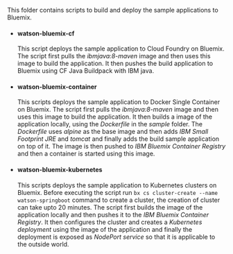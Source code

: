 This folder contains scripts to build and deploy the sample applications to Bluemix.


* #### watson-bluemix-cf  
   This script deploys the sample application to Cloud Foundry on Bluemix. The script first pulls the *ibmjava:8-maven* image and
   then uses this image to build the application. It then pushes the build application to Bluemix using CF Java Buildpack with IBM java.
 
 * #### watson-bluemix-container
   This scripts deploys the sample application to Docker Single Container on Bluemix. The script first pulls the *ibmjava:8-maven* 
   image and then uses this image to build the application. It then builds a image of the application locally, using the *Dockerfile* in the *sample*
   folder. The *Dockerfile* uses *alpine* as the base image and then adds *IBM Small Footprint JRE* and *tomcat* and finally adds the build sample
   application on top of it. The image is then pushed to *IBM Bluemix Container Registry* and then a container is started using this image.

 * #### watson-bluemix-kubernetes
   This scripts deploys the sample application to Kubernetes clusters on Bluemix. Before executing the script run `bx cs cluster-create --name watson-springboot` command to create a cluster, the creation of cluster can take upto 20 minutes. The script first builds the image of the application locally and then pushes it to the *IBM Bluemix Container Registry*. It then configures the cluster and creates a *Kubernetes deployment* using the image of the application and finally the deployment is exposed as *NodePort service* so that it is applicable to the outside world. 
